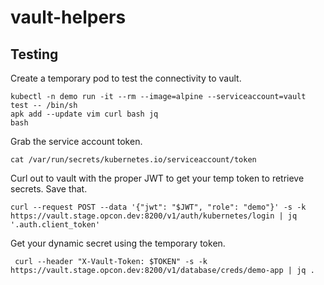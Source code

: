 # vault-helpers

## Testing
Create a temporary pod to test the connectivity to vault.
```
kubectl -n demo run -it --rm --image=alpine --serviceaccount=vault test -- /bin/sh
apk add --update vim curl bash jq
bash
```

Grab the service account token.
```
cat /var/run/secrets/kubernetes.io/serviceaccount/token
```

Curl out to vault with the proper JWT to get your temp token to retrieve secrets. Save that.
```
curl --request POST --data '{"jwt": "$JWT", "role": "demo"}' -s -k https://vault.stage.opcon.dev:8200/v1/auth/kubernetes/login | jq '.auth.client_token'
```

Get your dynamic secret using the temporary token.
```
 curl --header "X-Vault-Token: $TOKEN" -s -k  https://vault.stage.opcon.dev:8200/v1/database/creds/demo-app | jq .
```